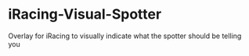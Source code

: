 # iRacing-Visual-Spotter
Overlay for iRacing to visually indicate what the spotter should be telling you
